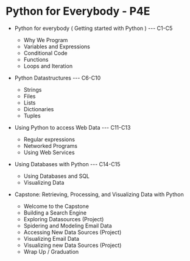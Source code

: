 # Python for Everybody - P4E

- Python for everybody ( Getting started with Python )  ---  C1-C5
	* Why We Program
	* Variables and Expressions
	* Conditional Code
	* Functions
	* Loops and Iteration

- Python Datastructures  ---  C6-C10
	* Strings
	* Files
	* Lists
	* Dictionaries
	* Tuples
	
- Using Python to access Web Data  ---  C11-C13
	* Regular expressions
	* Networked Programs
	* Using Web Services

- Using Databases with Python  ---  C14-C15
	* Using Databases and SQL
	* Visualizing Data

- Capstone: Retrieving, Processing, and Visualizing Data with Python
	* Welcome to the Capstone
	* Building a Search Engine
	* Exploring Datasources (Project)
	* Spidering and Modeling Email Data
	* Accessing New Data Sources (Project)
	* Visualizing Email Data
	* Visualizing new Data Sources (Project)
	* Wrap Up / Graduation
